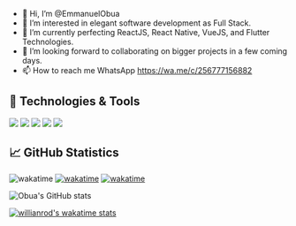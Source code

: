 - 👋 Hi, I’m @EmmanuelObua
- 👀 I’m interested in elegant software development as Full Stack.
- 🌱 I’m currently perfecting ReactJS, React Native, VueJS, and Flutter Technologies.
- 💞️ I’m looking forward to collaborating on bigger projects in a few coming days.
- 📫 How to reach me WhatsApp https://wa.me/c/256777156882

## 🔧 Technologies & Tools

![](https://img.shields.io/badge/Editor-Visual_Code-informational?style=flat&logo=intellij-idea&logoColor=white&color=2bbc8a)
![](https://img.shields.io/badge/Code-Python-informational?style=flat&logo=python&logoColor=white&color=2bbc8a)
![](https://img.shields.io/badge/Code-JavaScript-informational?style=flat&logo=javascript&logoColor=white&color=2bbc8a)
![](https://img.shields.io/badge/Code-PHP-informational?style=flat&logo=javascript&logoColor=white&color=2bbc8a)
![](https://img.shields.io/badge/Shell-Bash-informational?style=flat&logo=gnu-bash&logoColor=white&color=2bbc8a)

## &#x1f4c8; GitHub Statistics

![wakatime](https://wakatime.com/badge/github/oducharles/pharmaserve.svg)
[![wakatime](https://wakatime.com/badge/github/EmmanuelObua/medicalstreet.svg)](https://wakatime.com/badge/github/EmmanuelObua/medicalstreet)
[![wakatime](https://wakatime.com/badge/github/gobid/10-learningdollars-draj.svg)](https://wakatime.com/badge/github/gobid/10-learningdollars-draj)

![Obua's GitHub stats](https://github-readme-stats.vercel.app/api?username=EmmanuelObua&count_private=true&theme=radical)
<!---[![Top Langs](https://github-readme-stats.vercel.app/api/top-langs/?username=EmmanuelObua)](https://github.com/EmmanuelObua/github-readme-stats) --->
[![willianrod's wakatime stats](https://github-readme-stats.vercel.app/api/wakatime?username=EmmanuelObua&theme=radical)](https://github.com/EmmanuelObua/EmmanuelObua)
  


<!---
EmmanuelObua/EmmanuelObua is a ✨ special ✨ repository because its `README.md` (this file) appears on your GitHub profile.
You can click the Preview link to take a look at your changes.
--->

